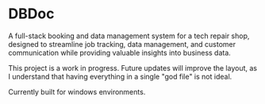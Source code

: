# DBDoc
A full-stack booking and data management system for a tech repair shop, designed to streamline job tracking, data management, and customer communication while providing valuable insights into business data.

This project is a work in progress. Future updates will improve the layout, as I understand that having everything in a single "god file" is not ideal.

Currently built for windows environments.
